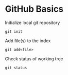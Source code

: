 # GitHub Basics

Initialize local git repository
```
git init
```

Add file(s) to the index
```
git add<file>
```

Check status of working tree
```
git status
```


